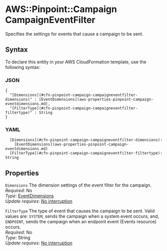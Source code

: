 # AWS::Pinpoint::Campaign CampaignEventFilter<a name="aws-properties-pinpoint-campaign-campaigneventfilter"></a>

Specifies the settings for events that cause a campaign to be sent\.

## Syntax<a name="aws-properties-pinpoint-campaign-campaigneventfilter-syntax"></a>

To declare this entity in your AWS CloudFormation template, use the following syntax:

### JSON<a name="aws-properties-pinpoint-campaign-campaigneventfilter-syntax.json"></a>

```
{
  "[Dimensions](#cfn-pinpoint-campaign-campaigneventfilter-dimensions)" : [EventDimensions](aws-properties-pinpoint-campaign-eventdimensions.md),
  "[FilterType](#cfn-pinpoint-campaign-campaigneventfilter-filtertype)" : String
}
```

### YAML<a name="aws-properties-pinpoint-campaign-campaigneventfilter-syntax.yaml"></a>

```
  [Dimensions](#cfn-pinpoint-campaign-campaigneventfilter-dimensions): 
    [EventDimensions](aws-properties-pinpoint-campaign-eventdimensions.md)
  [FilterType](#cfn-pinpoint-campaign-campaigneventfilter-filtertype): String
```

## Properties<a name="aws-properties-pinpoint-campaign-campaigneventfilter-properties"></a>

`Dimensions`  <a name="cfn-pinpoint-campaign-campaigneventfilter-dimensions"></a>
The dimension settings of the event filter for the campaign\.  
*Required*: No  
*Type*: [EventDimensions](aws-properties-pinpoint-campaign-eventdimensions.md)  
*Update requires*: [No interruption](https://docs.aws.amazon.com/AWSCloudFormation/latest/UserGuide/using-cfn-updating-stacks-update-behaviors.html#update-no-interrupt)

`FilterType`  <a name="cfn-pinpoint-campaign-campaigneventfilter-filtertype"></a>
The type of event that causes the campaign to be sent\. Valid values are: `SYSTEM`, sends the campaign when a system event occurs; and, `ENDPOINT`, sends the campaign when an endpoint event \(Events resource\) occurs\.  
*Required*: No  
*Type*: String  
*Update requires*: [No interruption](https://docs.aws.amazon.com/AWSCloudFormation/latest/UserGuide/using-cfn-updating-stacks-update-behaviors.html#update-no-interrupt)